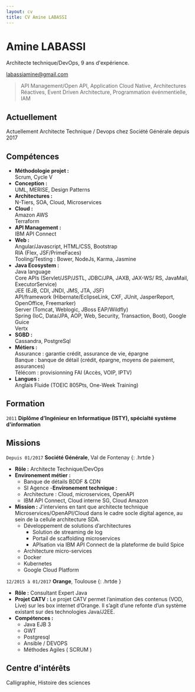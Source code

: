 ```yaml
---
layout: cv
title: CV Amine LABASSI
---
```

# Amine LABASSI
Architecte technique/DevOps, 9 ans d'expérience.
<div id="webaddress">
  <a href="mailto:labassiamine@gmail.com">labassiamine@gmail.com</a>
</div>

> API Management/Open API, Application Cloud Native, Architectures Réactives, Event Driven Architecture, Programmation événmentielle, IAM 

## Actuellement
Actuellement Architecte Technique / Devops chez Société Générale depuis 2017

## Compétences
* __Méthodologie projet :__<br/>Scrum, Cycle V
* __Conception :__<br/>UML, MERISE, Design Patterns
* __Architectures :__<br/>N-Tiers, SOA, Cloud, Microservices
* __Cloud :__
<br/>Amazon AWS
<br/>Terraform
* __API Management :__<br/>IBM API Connect
* __Web :__<br/>Angular/Javascript, HTML/CSS, Bootstrap
<br/>RIA (Flex, JSF/PrimeFaces)
<br/>Tooling/Testing : Bower, NodeJs, Karma, Jasmine
* __Java Ecosystem :__ 
<br/>Java language
<br/>Core APIs (Servlet/JSP/JSTL, JDBC/JPA, JAXB, JAX-WS/ RS, JavaMail, ExecutorService)
<br/>JEE (EJB, CDI, JNDI, JMS, JTA, JSF)
<br/>API/framework (Hibernate/EclipseLink, CXF, JUnit, JasperReport, OpenOffice, Freemarker)
<br/>Server (Tomcat, Weblogic, JBoss EAP/Wildfly)
<br/>Spring (IoC, Data/JPA, AOP, Web, Security, Transaction, Boot), Google Guice
<br/>Vertx
* __SGBD :__
<br/>Cassandra, PostgreSql
* __Métiers :__
<br/>Assurance : garantie crédit, assurance de vie, épargne
<br/>Banque : banque de détail (crédit, épargne, moyens de paiement, assurances)
<br/>Télécom : provisionning FAI (Accès, VOIP, IPTV)
* __Langues :__
<br/>Anglais Fluide (TOEIC 805Pts, One-Week Training)

## Formation

`2011`
__Diplôme d’Ingénieur en Informatique (ISTY), spécialté système d'information__

## Missions

`Depuis 01/2017`
__Société Générale__, Val de Fontenay
{: .hrtde }
- __Rôle :__ Architecte Technique/DevOps
- __Environement métier :__
  - Banque de détails BDDF & CDN
  - SI Agence 
-__Environement technique :__
  - Architecture : Cloud, microservices, OpenAPI
  - IBM API Connect, Cloud interne SG, Cloud Amazon
- __Mission :__ J'interviens en tant que architecte technique Microservices/OpenAPI/Cloud dans le cadre socle digital agence, au sein de la cellule architecture SDA.
  - Développement de solutions d’architectures
    - Solution de streaming de log
    - Portail de scaffolding microservices
    - APIsation via IBM API Connect de la plateforme de build Spice
  - Architecture micro-services
  - Docker
  - Kubernetes
  - Google Cloud Platform
  
`12/2015 à 01/2017`
__Orange__, Toulouse
{: .hrtde }
- __Rôle :__ Consultant Expert Java 
- __Projet CATV :__ Le projet CATV permet l’animation des contenus (VOD, Live) sur les box internet d’Orange.
Il s’agit d’une refonte d’un système existant sur des technologies Java/J2EE.
- __Compétences :__ 
  - Java EJB 3
  - GWT
  - Postgresql
  - Ansible / DEVOPS
  - Méthodes Agiles ( SCRUM ) 
  
## Centre d'intérêts

Calligraphie, Histoire des sciences

<!-- ### Footer

Dernière mise à jour : 25/03/2019

-->
